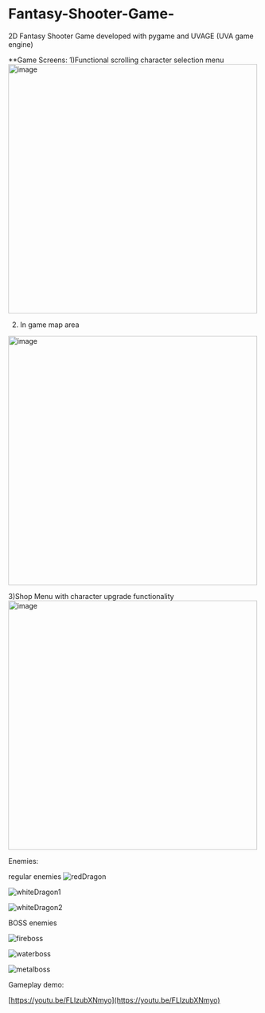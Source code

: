# Fantasy-Shooter-Game-
2D Fantasy Shooter Game developed with pygame and UVAGE (UVA game engine)

**Game Screens:
1)Functional scrolling character selection menu
<img width="500" alt="image" src="https://github.com/phongo1/Fantasy-Shooter-Game-/assets/121993449/a31d40df-8335-4ecd-97c7-5aa36ef79b9a">

2) In game map area
<img width="500" alt="image" src="https://github.com/phongo1/Fantasy-Shooter-Game-/assets/121993449/f2068385-5cb0-4735-a105-8fa11f4f8790">


3)Shop Menu with character upgrade functionality
<img width="500" alt="image" src="https://github.com/phongo1/Fantasy-Shooter-Game-/assets/121993449/e6cdeb22-0776-42b1-b264-7975f18409de">

Enemies:

regular enemies
![redDragon](https://github.com/phongo1/Fantasy-Shooter-Game-/assets/121993449/d23da36d-0a15-4008-905d-c08dd41e275e)

![whiteDragon1](https://github.com/phongo1/Fantasy-Shooter-Game-/assets/121993449/dfeb8607-c482-4420-891c-9888d0e0f98b)

![whiteDragon2](https://github.com/phongo1/Fantasy-Shooter-Game-/assets/121993449/66e66b93-1e9c-4731-a14a-c96a1438ff89)

BOSS enemies

![fireboss](https://github.com/phongo1/Fantasy-Shooter-Game-/assets/121993449/e09f662b-e159-461e-a280-765aa15e8dd8)

![waterboss](https://github.com/phongo1/Fantasy-Shooter-Game-/assets/121993449/afd4b5d1-f3d2-4654-ba46-298a41124120)

![metalboss](https://github.com/phongo1/Fantasy-Shooter-Game-/assets/121993449/de9db230-db58-44ba-8664-f6cd4303496d)

Gameplay demo:

[https://youtu.be/FLIzubXNmyo](https://youtu.be/FLIzubXNmyo)
